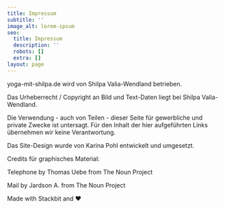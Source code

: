 ```yaml
---
title: Impressum
subtitle: ''
image_alt: lorem-ipsum
seo:
  title: Impressum
  description: ''
  robots: []
  extra: []
layout: page
---
```

yoga-mit-shilpa.de wird von Shilpa Valia-Wendland betrieben.

Das Urheberrecht / Copyright an Bild und Text-Daten liegt bei Shilpa Valia-Wendland.

Die Verwendung - auch von Teilen - dieser Seite für gewerbliche und private Zwecke ist untersagt. Für den Inhalt der hier aufgeführten Links übernehmen wir keine Verantwortung.

Das Site-Design wurde von Karina Pohl entwickelt und umgesetzt.  

Credits für graphisches Material:

Telephone by Thomas Uebe from The Noun Project

Mail by Jardson A. from The Noun Project

Made with Stackbit and ♥
